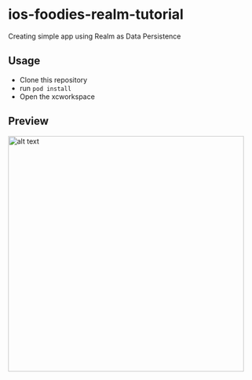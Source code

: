 # ios-foodies-realm-tutorial
Creating simple app using Realm as Data Persistence

## Usage
- Clone this repository
- run `pod install`
- Open the xcworkspace

## Preview
<img src="https://miro.medium.com/max/1104/1*sfjoadFndf2l7rQpwh8Wag.gif" alt="alt text" width="auto" height="480px">
